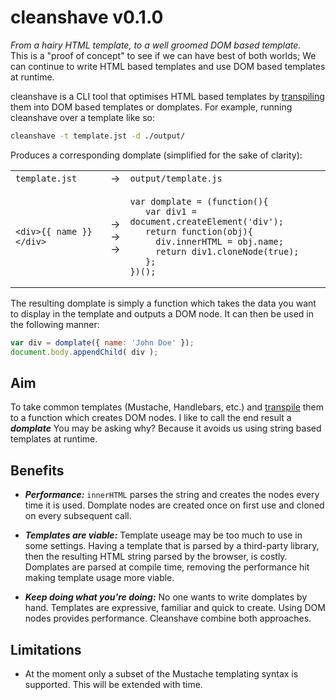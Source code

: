 # cleanshave v0.1.0
_From a hairy HTML template, to a well groomed DOM based template._  
This is a "proof of concept" to see if we can have best of both worlds; We can continue to write HTML based templates and use DOM based templates at runtime.

cleanshave is a CLI tool that optimises HTML based templates by [transpiling](http://en.wikipedia.org/wiki/Source-to-source_compiler) them into DOM based templates or domplates.
For example, running cleanshave over a template like so:  

```bash
cleanshave -t template.jst -d ./output/
```  

Produces a corresponding domplate (simplified for the sake of clarity):
<table>
<tr><td><code>template.jst</code></td><td>&rarr;</td><td><code>output/template.js</code></td></tr>
<tr>
<td>
<pre>
<code>&lt;div&gt;{{ name }}&lt;/div&gt;</code>
</pre>
</td>
<td>&rarr;<br />&rarr;<br />&rarr;<br /></td>
<td>
<pre>
<code>var domplate = (function(){
   var div1 = document.createElement('div');
   return function(obj){
     div.innerHTML = obj.name;
     return div1.cloneNode(true);
   };
})();</code>
</pre>
</td>
</tr>
</table>

The resulting domplate is simply a function which takes the data you want to display in the template and outputs a DOM node. It can then be used in the following manner:

```javascript 
var div = domplate({ name: 'John Doe' });
document.body.appendChild( div );
``` 

## Aim
To take common templates (Mustache, Handlebars, etc.) and [transpile](http://en.wikipedia.org/wiki/Source-to-source_compiler) them to a function which creates DOM nodes. I like to call the end result a ***domplate***
You may be asking why? Because it avoids us using string based templates at runtime.

## Benefits
- ***Performance:*** `innerHTML` parses the string and creates the nodes every time it is used. Domplate nodes are created once on first use and cloned on every subsequent call.

- ***Templates are viable:*** Template useage may be too much to use in some settings. Having a template that is parsed by a third-party library, then the resulting HTML string parsed by the browser, is costly. Domplates are parsed at compile time, removing the performance hit making template usage more viable.

- ***Keep doing what you're doing:*** No one wants to write domplates by hand. Templates are expressive, familiar and quick to create. Using DOM nodes provides performance. Cleanshave combine both approaches.

## Limitations
- At the moment only a subset of the Mustache templating syntax is supported. This will be extended with time.
